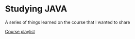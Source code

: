 # Studying JAVA

A series of things learned on the course that I wanted to share

[Course playlist](https://www.youtube.com/watch?v=VKjFuX91G5Q&list=PL62G310vn6nFIsOCC0H-C2infYgwm8SWW)
